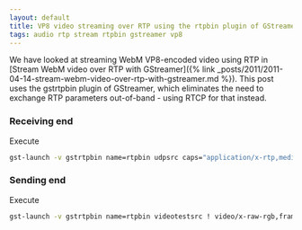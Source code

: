 ```yaml
---
layout: default
title: VP8 video streaming over RTP using the rtpbin plugin of GStreamer
tags: audio rtp stream rtpbin gstreamer vp8
---
```


We have looked at streaming WebM VP8-encoded video using RTP in [Stream WebM video over RTP with GStreamer]({% link _posts/2011/2011-04-14-stream-webm-video-over-rtp-with-gstreamer.md %}). This post uses the gstrtpbin plugin of GStreamer, which eliminates the need to exchange RTP parameters out-of-band - using RTCP for that instead.

### Receiving end

Execute

```bash
gst-launch -v gstrtpbin name=rtpbin udpsrc caps="application/x-rtp,media=(string)video,clock-rate=(int)90000,encoding-name=(string)VP8-DRAFT-0-3-2" port=5002 ! rtpbin.recv_rtp_sink_0 rtpbin. ! rtpvp8depay ! vp8dec ! ffmpegcolorspace ! autovideosink udpsrc port=5003 ! rtpbin.recv_rtcp_sink_0 rtpbin.send_rtcp_src_0 ! udpsink port=5007 host=localhost sync=false async=false
```

### Sending end

Execute

```bash
gst-launch -v gstrtpbin name=rtpbin videotestsrc ! video/x-raw-rgb,framerate=30/1 ! ffmpegcolorspace ! vp8enc speed=2 ! rtpvp8pay ! rtpbin.send_rtp_sink_0 rtpbin.send_rtp_src_0 ! udpsink port=5002 host=localhost rtpbin.send_rtcp_src_0 ! udpsink port=5003 host=localhost sync=false async=false udpsrc port=5007 ! rtpbin.recv_rtcp_sink_0
```

